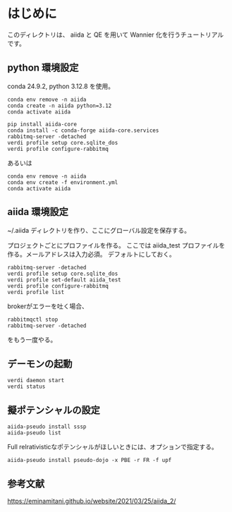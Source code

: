 # はじめに
このディレクトリは、 aiida と QE を用いて Wannier 化を行うチュートリアルです。

## python 環境設定
conda 24.9.2, python 3.12.8 を使用。

```
conda env remove -n aiida
conda create -n aiida python=3.12
conda activate aiida

pip install aiida-core
conda install -c conda-forge aiida-core.services
rabbitmq-server -detached
verdi profile setup core.sqlite_dos
verdi profile configure-rabbitmq
```
あるいは
```
conda env remove -n aiida
conda env create -f environment.yml
conda activate aiida
```

## aiida 環境設定
~/.aiida ディレクトリを作り、ここにグローバル設定を保存する。

プロジェクトごとにプロファイルを作る。
ここでは aiida_test プロファイルを作る。メールアドレスは入力必須。
デフォルトにしておく。
```
rabbitmq-server -detached
verdi profile setup core.sqlite_dos
verdi profile set-default aiida_test
verdi profile configure-rabbitmq
verdi profile list
```
brokerがエラーを吐く場合、
```
rabbitmqctl stop
rabbitmq-server -detached
```
をもう一度やる。

## デーモンの起動
```
verdi daemon start
verdi status
```

## 擬ポテンシャルの設定
```
aiida-pseudo install sssp
aiida-pseudo list
```
Full relrativisticなポテンシャルがほしいときには、オプションで指定する。
```
aiida-pseudo install pseudo-dojo -x PBE -r FR -f upf
```


## 参考文献
https://eminamitani.github.io/website/2021/03/25/aiida_2/
